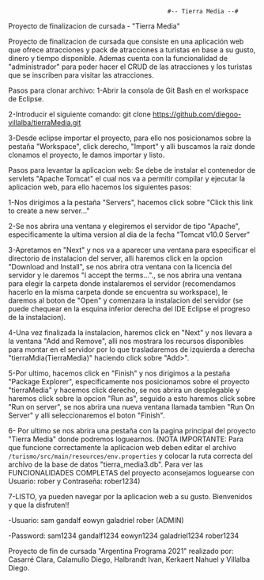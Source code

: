                                                  #-- Tierra Media --#
Proyecto de finalizacion de cursada - "Tierra Media"

Proyecto de finalizacion de cursada que consiste en una aplicación web que ofrece atracciones y pack de atracciones a turistas en base a su gusto, dinero y tiempo disponible. Ademas cuenta con la funcionalidad de "administrador" para poder hacer el CRUD de las atracciones y los turistas que se inscriben para visitar las atracciones.

Pasos para clonar archivo:
1-Abrir la consola de Git Bash en el workspace de Eclipse.

2-Introducir el siguiente comando: git clone https://github.com/diegoo-villalba/tierraMedia.git

3-Desde eclipse importar el proyecto, para ello nos posicionamos sobre la pestaña "Workspace", click derecho, "Import" y alli buscamos la raiz donde clonamos el proyecto, le damos importar y listo.

Pasos para levantar la aplicacion web:
Se debe de instalar el contenedor de servlets "Apache Tomcat" el cual nos va a permitir compilar y ejecutar la aplicacion web, para ello hacemos los siguientes pasos:

1-Nos dirigimos a la pestaña "Servers", hacemos click sobre "Click this link to create a new server..."

2-Se nos abrira una ventana y elegiremos el servidor de tipo "Apache", especificamente la ultima version al dia de la fecha "Tomcat v10.0 Server"

3-Apretamos en "Next" y nos va a aparecer una ventana para especificar el directorio de instalacion del server, alli haremos click en la opcion "Download and Install", se nos abrira otra ventana con la licencia del servidor y le daremos "I accept the terms..."., se nos abrira una ventana para elegir la carpeta donde instalaremos el servidor (recomendamos hacerlo en la misma carpeta donde se encuentra su workspace), le daremos al boton de "Open" y comenzara la instalacion del servidor (se puede chequear en la esquina inferior derecha del IDE Eclipse el progreso de la instalacion).

4-Una vez finalizada la instalacion, haremos click en "Next" y nos llevara a la ventana "Add and Remove", alli nos mostrara los recursos disponibles para montar en el servidor por lo que trasladaremos de izquierda a derecha "tierraMdia(TierraMedia)" haciendo click sobre "Add>".

5-Por ultimo, hacemos click en "Finish" y nos dirigimos a la pestaña "Package Explorer", especificamente nos posicionamos sobre el proyecto "tierraMedia" y hacemos click derecho, se nos abrira un desplegable y haremos click sobre la opcion "Run as", seguido a esto haremos click sobre "Run on server", se nos abrira una nueva ventana llamada tambien "Run On Server" y alli seleccionaremos el boton "Finish".

6- Por ultimo se nos abrira una pestaña con la pagina principal del proyecto "Tierra Media" donde podremos loguearnos.
(NOTA IMPORTANTE: Para que funcione correctamente la aplicacion web deben editar el archivo `/turismo/src/main/resources/env.properties` y colocar la ruta correcta del archivo de la base de datos "tierra_media3.db". Para ver las FUNCIONALIDADES COMPLETAS del proyecto aconsejamos loguearse con Usuario: rober y Contraseña: rober1234)

7-LISTO, ya pueden navegar por la aplicacion web a su gusto. Bienvenidos y que la disfruten!!


-Usuario:
sam
gandalf
eowyn
galadriel
rober (ADMIN)

-Password:
sam1234
gandalf1234
eowyn1234
galadriel1234
rober1234




Proyecto de fin de cursada "Argentina Programa 2021" realizado por: Casarré Clara, Calamullo Diego, Halbrandt Ivan, Kerkaert Nahuel y Villalba Diego.
